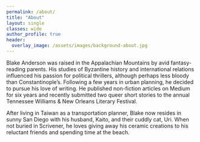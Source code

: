 ```yaml
---
permalink: /about/
title: "About"
layout: single
classes: wide
author_profile: true
header:
  overlay_image: /assets/images/background-about.jpg
---
```


Blake Anderson was raised in the Appalachian Mountains by avid fantasy-reading parents. His studies of Byzantine history and international relations influenced his passion for political thrillers, although perhaps less bloody than Constantinople’s. Following a few years in urban planning, he decided to pursue his love of writing. He published non-fiction articles on Medium for six years and recently submitted two queer short stories to the annual Tennessee Williams & New Orleans Literary Festival.

After living in Taiwan as a transportation planner, Blake now resides in sunny San Diego with his husband, Kaito, and their cuddly cat, Uri. When not buried in Scrivener, he loves giving away his ceramic creations to his reluctant friends and spending time at the beach.